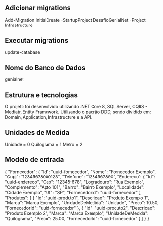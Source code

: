 ## Adicionar migrations
Add-Migration InitialCreate -StartupProject DesafioGenialNet -Project Infrastructure

## Executar migrations
update-database

## Nome do Banco de Dados
genialnet

## Estrutura e tecnologias
O projeto foi desenvolvido utilizando .NET Core 8, SQL Server, CQRS - Mediatr, Entity Framework. Utilizando o padrão DDD, sendo dividido em: Domain, Application, Infrastructure e a API.

## Unidades de Medida

  Unidade = 0
  Quilograma = 1
  Metro = 2

## Modelo de entrada

{
  "Fornecedor": {
    "Id": "uuid-fornecedor",
    "Nome": "Fornecedor Exemplo",
    "Cnpj": "12345678000123",
    "Telefone": "1234567890",
    "Endereco": {
      "Id": "uuid-endereco",
      "Cep": "12345-678",
      "Logradouro": "Rua Exemplo",
      "Complemento": "Apto 101",
      "Bairro": "Bairro Exemplo",
      "Localidade": "Cidade Exemplo",
      "Uf": "SP",
      "FornecedorId": "uuid-fornecedor"
    },
    "Produtos": [
      {
        "Id": "uuid-produto1",
        "Descricao": "Produto Exemplo 1",
        "Marca": "Marca Exemplo",
        "UnidadeDeMedida": "Unidade",
        "Preco": 10.50,
        "FornecedorId": "uuid-fornecedor"
      },
      {
        "Id": "uuid-produto2",
        "Descricao": "Produto Exemplo 2",
        "Marca": "Marca Exemplo",
        "UnidadeDeMedida": "Quilograma",
        "Preco": 25.00,
        "FornecedorId": "uuid-fornecedor"
      }
    ]
  }
}

